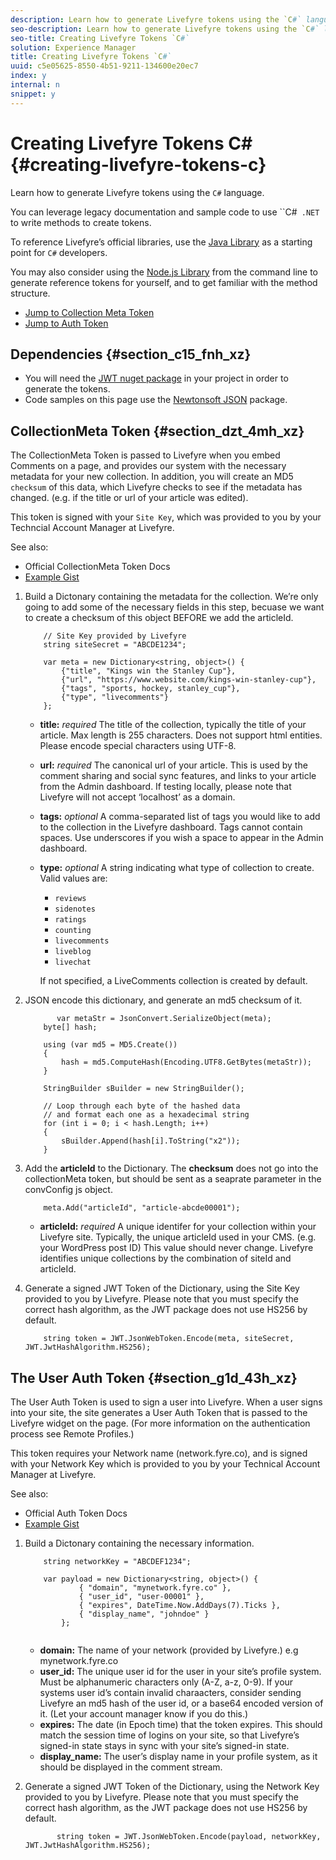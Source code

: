 ```yaml
---
description: Learn how to generate Livefyre tokens using the `C#` language.
seo-description: Learn how to generate Livefyre tokens using the `C#` language.
seo-title: Creating Livefyre Tokens `C#`
solution: Experience Manager
title: Creating Livefyre Tokens `C#`
uuid: c5e05625-8550-4b51-9211-134600e20ec7
index: y
internal: n
snippet: y
---
```


# Creating Livefyre Tokens C\# {#creating-livefyre-tokens-c}

Learn how to generate Livefyre tokens using the ``C#`` language.

You can leverage legacy documentation and sample code to use ``C#` .NET` to write methods to create tokens.

To reference Livefyre’s official libraries, use the [Java Library](https://github.com/Livefyre/livefyre-java-utils) as a starting point for ``C#`` developers.

You may also consider using the [Node.js Library](https://github.com/Livefyre/livefyre-nodejs-utils) from the command line to generate reference tokens for yourself, and to get familiar with the method structure.

* [Jump to Collection Meta Token](https://gist.github.com/gibron/56cb9c7060bf4816c4c5#the-collectionMeta-token)
* [Jump to Auth Token](https://gist.github.com/gibron/56cb9c7060bf4816c4c5#the-auth-token)

## Dependencies {#section_c15_fnh_xz}

* You will need the [JWT nuget package](https://www.nuget.org/packages/JWT) in your project in order to generate the tokens.
* Code samples on this page use the [Newtonsoft JSON](https://www.nuget.org/packages/newtonsoft.json/) package.

## CollectionMeta Token {#section_dzt_4mh_xz}

The CollectionMeta Token is passed to Livefyre when you embed Comments on a page, and provides our system with the necessary metadata for your new collection. In addition, you will create an MD5 `checksum` of this data, which Livefyre checks to see if the metadata has changed. (e.g. if the title or url of your article was edited).

This token is signed with your `Site Key`, which was provided to you by your Techncial Account Manager at Livefyre.

See also:

* Official CollectionMeta Token Docs
* [Example Gist](https://gist.github.com/pcolombo/dbbea020618c521a2bd5)

1. Build a Dictonary containing the metadata for the collection. We’re only going to add some of the necessary fields in this step, becuase we want to create a checksum of this object BEFORE we add the articleId.

   ```
       // Site Key provided by Livefyre 
       string siteSecret = "ABCDE1234"; 
     
       var meta = new Dictionary<string, object>() { 
           {"title", "Kings win the Stanley Cup"}, 
           {"url", "https://www.website.com/kings-win-stanley-cup"}, 
           {"tags", "sports, hockey, stanley_cup"}, 
           {"type", "livecomments"} 
       };

   ```

    * **title:** *required* The title of the collection, typically the title of your article. Max length is 255 characters. Does not support html entities. Please encode special characters using UTF-8.
    * **url:** *required* The canonical url of your article. This is used by the comment sharing and social sync features, and links to your article from the Admin dashboard. If testing locally, please note that Livefyre will not accept ‘localhost’ as a domain.
    * **tags:** *optional* A comma-separated list of tags you would like to add to the collection in the Livefyre dashboard. Tags cannot contain spaces. Use underscores if you wish a space to appear in the Admin dashboard.
    * **type:** *optional* A string indicating what type of collection to create. Valid values are:

        * `reviews`
        * `sidenotes`
        * `ratings`
        * `counting`
        * `livecomments`
        * `liveblog`
        * `livechat`

      If not specified, a LiveComments collection is created by default.

1. JSON encode this dictionary, and generate an md5 checksum of it.

   ```
          var metaStr = JsonConvert.SerializeObject(meta); 
       byte[] hash; 
     
       using (var md5 = MD5.Create()) 
       { 
           hash = md5.ComputeHash(Encoding.UTF8.GetBytes(metaStr)); 
       } 
     
       StringBuilder sBuilder = new StringBuilder(); 
     
       // Loop through each byte of the hashed data  
       // and format each one as a hexadecimal string  
       for (int i = 0; i < hash.Length; i++) 
       { 
           sBuilder.Append(hash[i].ToString("x2")); 
       } 
   
   ```

1. Add the **articleId** to the Dictionary. The **checksum** does not go into the collectionMeta token, but should be sent as a seaprate parameter in the convConfig js object.

   ```
       meta.Add("articleId", "article-abcde00001"); 
   
   ```

    * **articleId:** *required* A unique identifer for your collection within your Livefyre site. Typically, the unique articleId used in your CMS. (e.g. your WordPress post ID) This value should never change. Livefyre identifies unique collections by the combination of siteId and articleId.

1. Generate a signed JWT Token of the Dictionary, using the Site Key provided to you by Livefyre. Please note that you must specify the correct hash algorithm, as the JWT package does not use HS256 by default.

   ```
       string token = JWT.JsonWebToken.Encode(meta, siteSecret, JWT.JwtHashAlgorithm.HS256);
   ```

## The User Auth Token {#section_g1d_43h_xz}

The User Auth Token is used to sign a user into Livefyre. When a user signs into your site, the site generates a User Auth Token that is passed to the Livefyre widget on the page. (For more information on the authentication process see Remote Profiles.)

This token requires your Network name (network.fyre.co), and is signed with your Network Key which is provided to you by your Technical Account Manager at Livefyre.

See also:

* Official Auth Token Docs
* [Example Gist](https://gist.github.com/pcolombo/7d7403172c28734c87e2)

1. Build a Dictonary containing the necessary information.

   ```
       string networkKey = "ABCDEF1234"; 
     
       var payload = new Dictionary<string, object>() {  
               { "domain", "mynetwork.fyre.co" }, 
               { "user_id", "user-00001" }, 
               { "expires", DateTime.Now.AddDays(7).Ticks }, 
               { "display_name", "johndoe" } 
           }; 
    
   ```

    * **domain:** The name of your network (provided by Livefyre.) e.g mynetwork.fyre.co
    * **user_id:** The unique user id for the user in your site’s profile system. Must be alphanumeric characters only (A-Z, a-z, 0-9). If your systems user id’s contain invalid charaacters, consider sending Livefyre an md5 hash of the user id, or a base64 encoded version of it. (Let your account manager know if you do this.)
    * **expires:** The date (in Epoch time) that the token expires. This should match the session time of logins on your site, so that Livefyre’s signed-in state stays in sync with your site’s signed-in state.
    * **display_name:** The user’s display name in your profile system, as it should be displayed in the comment stream.

1. Generate a signed JWT Token of the Dictionary, using the Network Key provided to you by Livefyre. Please note that you must specify the correct hash algorithm, as the JWT package does not use HS256 by default.

   ```
          string token = JWT.JsonWebToken.Encode(payload, networkKey, JWT.JwtHashAlgorithm.HS256);
   ```
